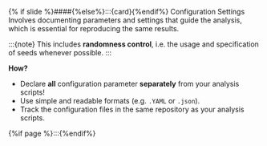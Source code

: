 {% if slide %}####{%else%}:::{card}{%endif%} Configuration Settings
Involves documenting parameters and settings that guide the analysis, which is essential for reproducing the same results.

:::{note}
This includes **randomness control**, i.e. the usage and specification of seeds whenever possible.
:::

**How?**

- Declare **all** configuration parameter **separately** from your analysis scripts!
- Use simple and readable formats (e.g. `.YAML` or `.json`).
- Track the configuration files in the same repository as your analysis scripts.

{%if page %}:::{%endif%}


